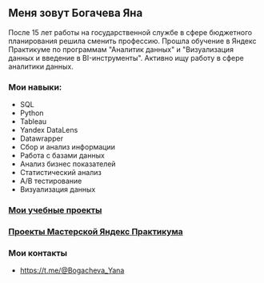 ## Меня зовут Богачева Яна
После 15 лет работы на государственной службе в сфере бюджетного планирования решила сменить профессию. Прошла обучение в Яндекс Практикуме по программам "Аналитик данных" и "Визуализация данных и введение в BI-инструменты". Активно ищу работу в сфере аналитики данных. 

### Мои навыки:
- SQL
- Python
- Tableau
- Yandex DataLens
- Datawrapper
- Сбор и анализ информации
- Работа с базами данных
- Анализ бизнес показателей
- Статистический анализ
- А/В тестирование
- Визуализация данных

### [Мои учебные проекты](https://github.com/YanaBogacheva/Yandex_Practicum)
### [Проекты Мастерской Яндекс Практикума](https://github.com/YanaBogacheva/Yandex_Praktikum_Workshop)

### Мои контакты
- https://t.me/@Bogacheva_Yana
